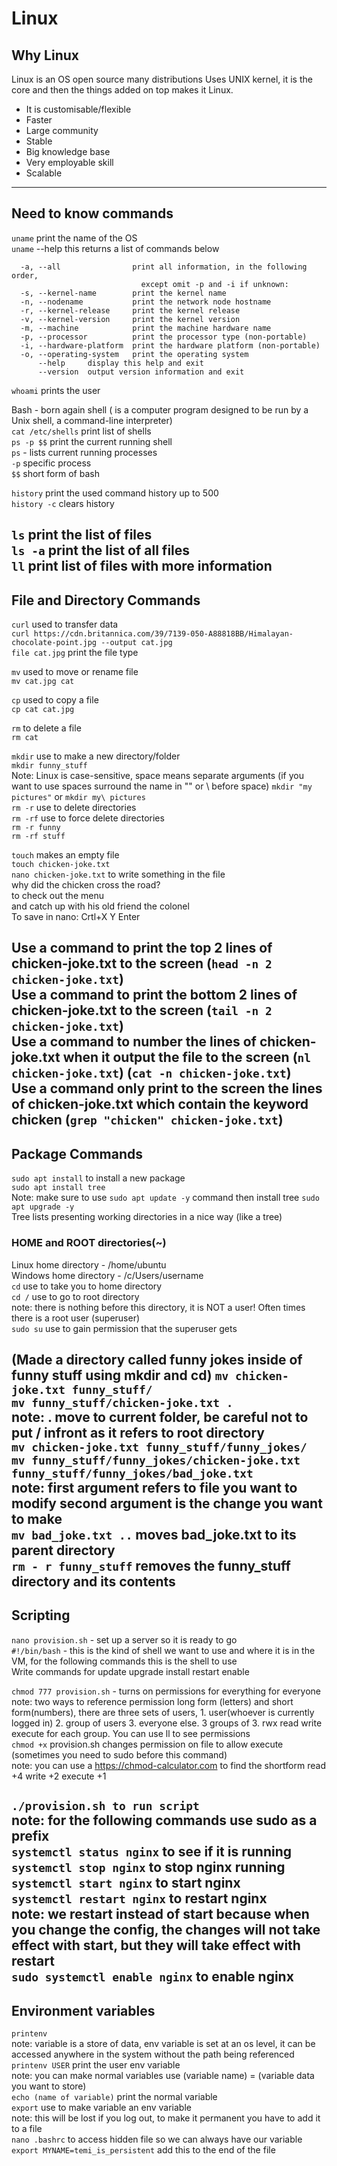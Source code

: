 # Linux 
## Why Linux
Linux is an OS open source many distributions
Uses UNIX kernel, it is the core and then the things added on top makes it Linux.
- It is customisable/flexible
- Faster
- Large community
- Stable
- Big knowledge base
- Very employable skill
- Scalable
---
## Need to know commands

`uname` print the name of the OS<br>
`uname` --help this returns a list of commands below<br>

````commandline
  -a, --all                print all information, in the following order,
                             except omit -p and -i if unknown:
  -s, --kernel-name        print the kernel name
  -n, --nodename           print the network node hostname
  -r, --kernel-release     print the kernel release
  -v, --kernel-version     print the kernel version
  -m, --machine            print the machine hardware name
  -p, --processor          print the processor type (non-portable)
  -i, --hardware-platform  print the hardware platform (non-portable)
  -o, --operating-system   print the operating system
      --help     display this help and exit
      --version  output version information and exit
````
`whoami` prints the user 

Bash - born again shell ( is a computer program designed to be run by a Unix shell, a command-line interpreter)<br>
`cat /etc/shells` print list of shells<br>
`ps -p $$` print the current running shell<br>
`ps` - lists current running processes<br>
`-p` specific process<br>
`$$` short form of bash<br>

`history` print the used command history up to 500<br>
`history -c` clears history<br>

`ls` print the list of files<br>
`ls -a` print the list of all files<br>
`ll` print list of files with more information<br>
---
## File and Directory Commands 
`curl` used to transfer data<br>
`curl https://cdn.britannica.com/39/7139-050-A88818BB/Himalayan-chocolate-point.jpg --output cat.jpg`<br>
`file cat.jpg` print the file type<br>

`mv` used to move or rename file<br>
`mv cat.jpg cat`<br>

`cp` used to copy a file<br>
`cp cat cat.jpg`<br>

`rm` to delete a file<br>
`rm cat`<br>

`mkdir` use to make a new directory/folder<br>
`mkdir funny_stuff`<br>
Note: Linux is case-sensitive, space means separate arguments (if you want to use spaces surround the name in "" or \ before space) `mkdir "my pictures"` or `mkdir my\ pictures`<br>
`rm -r` use to delete directories<br>
`rm -rf` use to force delete directories<br>
`rm -r funny`<br>
`rm -rf stuff`<br>

`touch` makes an empty file<br>
`touch chicken-joke.txt`<br>
`nano chicken-joke.txt` to write something in the file<br>
why did the chicken cross the road?<br>
to check out the menu<br>
and catch up with his old friend the colonel<br>
To save in nano: Crtl+X Y Enter<br>

Use a command to print the top 2 lines of chicken-joke.txt to the screen (`head -n 2 chicken-joke.txt`)<br>
Use a command to print the bottom 2 lines of chicken-joke.txt to the screen (`tail -n 2 chicken-joke.txt`)<br>
Use a command to number the lines of chicken-joke.txt when it output the file to the screen (`nl chicken-joke.txt`) (`cat -n chicken-joke.txt`)<br>
Use a command only print to the screen the lines of chicken-joke.txt which contain the keyword chicken (`grep "chicken" chicken-joke.txt`)<br>
---
## Package Commands
`sudo apt install` to install a new package<br>
`sudo apt install tree`<br>
Note: make sure to use `sudo apt update -y` command then install tree
`sudo apt upgrade -y`<br>
Tree lists presenting working directories in a nice way (like a tree)<br>

### HOME and ROOT directories(~)
Linux home directory - /home/ubuntu<br>
Windows home directory - /c/Users/username<br>
`cd` use to take you to home directory<br>
`cd /` use to go to root directory <br>
note: there is nothing before this directory, it is NOT a user! Often times there is a root user (superuser)<br>
`sudo su` use to gain permission that the superuser gets<br>

(Made a directory called funny jokes inside of funny stuff using mkdir and cd)
`mv chicken-joke.txt funny_stuff/`<br>
`mv funny_stuff/chicken-joke.txt .`<br>
note: . move to current folder, be careful not to put / infront as it refers to root directory<br>
`mv chicken-joke.txt funny_stuff/funny_jokes/`<br>
`mv funny_stuff/funny_jokes/chicken-joke.txt funny_stuff/funny_jokes/bad_joke.txt`<br>
note: first argument refers to file you want to modify second argument is the change you want to make<br>
`mv bad_joke.txt ..` moves bad_joke.txt to its parent directory<br>
`rm - r funny_stuff` removes the funny_stuff directory and its contents<br>
---
## Scripting
`nano provision.sh` - set up a server so it is ready to go<br>
`#!/bin/bash` - this is the kind of shell we want to use and where it is in the VM, for the following commands this is the shell to use<br>
Write commands for update upgrade install restart enable<br>

`chmod 777 provision.sh` - turns on permissions for everything for everyone<br>
note: two ways to reference permission long form (letters) and short form(numbers), there are three sets of users, 1. user(whoever is currently logged in) 2. group of users 3. everyone else. 3 groups of 3. rwx read write execute for each group. You can use ll to see permissions<br>
`chmod +x` provision.sh changes permission on file to allow execute (sometimes you need to sudo before this command)<br>
note: you can use a https://chmod-calculator.com to find the shortform read +4 write +2 execute +1<br>

`./provision.sh to run script`<br>
note: for the following commands use sudo as a prefix<br>
`systemctl status nginx` to see if it is running<br>
`systemctl stop nginx` to stop nginx running<br>
`systemctl start nginx` to start nginx <br>
`systemctl restart nginx` to restart nginx <br>
note: we restart instead of start because when you change the config, the changes will not take effect with start, but they will take effect with restart<br>
`sudo systemctl enable nginx` to enable nginx<br>
---
## Environment variables
`printenv`<br>
note: variable is a store of data, env variable is set at an os level, it can be accessed anywhere in the system without the path being referenced<br>
`printenv USER` print the user env variable<br>
note: you can make normal variables use (variable name) = (variable data you want to store)<br>
`echo (name of variable)` print the normal variable<br>
`export` use to make variable an env variable<br>
note: this will be lost if you log out, to make it permanent you have to add it to a file<br>
`nano .bashrc` to access hidden file so we can always have our variable<br>
`export MYNAME=temi_is_persistent` add this to the end of the file<br>